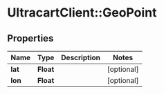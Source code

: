 # UltracartClient::GeoPoint

## Properties
Name | Type | Description | Notes
------------ | ------------- | ------------- | -------------
**lat** | **Float** |  | [optional] 
**lon** | **Float** |  | [optional] 


